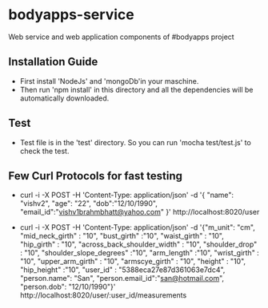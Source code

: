 # bodyapps-service

Web service and web application components of #bodyapps project

## Installation Guide

* First install 'NodeJs' and 'mongoDb'in your maschine. 
* Then run 'npm install' in this directory and all the dependencies will be automatically downloaded.

## Test

* Test file is in the 'test' directory. So you can run 'mocha test/test.js' to check the test.

## Few Curl Protocols for fast testing

* curl -i -X POST -H 'Content-Type: application/json' -d '{ "name": "vishv2", "age": "22", "dob":"12/10/1990", "email_id":"vishv1brahmbhatt@yahoo.com" }' http://localhost:8020/user

* curl -i -X POST -H 'Content-Type: application/json' -d '{"m_unit": "cm", "mid_neck_girth" : "10", "bust_girth" :"10", "waist_girth" : "10", "hip_girth" : "10", "across_back_shoulder_width" : "10", "shoulder_drop" : "10", "shoulder_slope_degrees" :"10", "arm_length" :"10", "wrist_girth" : "10", "upper_arm_girth" : "10", "armscye_girth" : "10", "height" : "10", "hip_height" :"10", "user_id" : "5388eca27e87d361063e7dc4", "person.name": "San", "person.email_id":"san@hotmail.com", "person.dob": "12/10/1990"}' http://localhost:8020/user/:user_id/measurements
